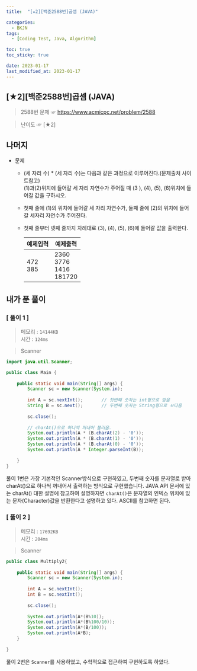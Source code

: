 ```yaml
---
title:  "[★2][백준2588번]곱셈 (JAVA)" 

categories:
  - BKJN
tags:
  - [Coding Test, Java, Algorithm]

toc: true
toc_sticky: true

date: 2023-01-17
last_modified_at: 2023-01-17
---
```

[★2][백준2588번]곱셈 (JAVA)
----
> 2588번 문제 ☞ <https://www.acmicpc.net/problem/2588>  

> 난이도 ☞ [★2]
  
## 나머지  
  
- 문제
  - (세 자리 수) * (세 자리 수)는 다음과 같은 과정으로 이루어진다.(문제출처 사이트참고)<br>(1)과(2)위치에 들어갈 세 자리 자연수가 주어질 때 (3	), (4), (5), (6)위치에 들어갈 값을 구하시오.
  - 첫째 줄에 (1)의 위치에 들어갈 세 자리 자연수가, 둘째 줄에 (2)의 위치에 들어갈 세자리 자연수가 주어진다.
  - 첫째 줄부터 넷째 줄까지 차례대로 (3), (4), (5), (6)에 들어갈 값을 출력한다.
  
	|예제입력|예제출력|
	|:--|--|
	|472<br>385|2360<br>3776<br>1416<br>181720|
  
## 내가 푼 풀이
  
### [ 풀이 1 ]  
>메모리 : `14144KB`  
>시간 : `124ms`  

> Scanner  
  
```java
import java.util.Scanner;

public class Main {
 
	public static void main(String[] args) {
		Scanner sc = new Scanner(System.in);
 
		int A = sc.nextInt();		// 첫번째 숫자는 int형으로 받음
		String B = sc.next();		// 두번째 숫자는 String형으로 ㅂ다음
        
		sc.close();
 
		// charAt()으로 하나씩 꺼내어 불러옴.
		System.out.println(A * (B.charAt(2) - '0'));
		System.out.println(A * (B.charAt(1) - '0'));
		System.out.println(A * (B.charAt(0) - '0'));
		System.out.println(A * Integer.parseInt(B));
 
	}
}
```
풀이 1번은 가장 기본적인 Scanner방식으로 구현하였고, 두번째 숫자를 문자열로 받아 charAt()으로 하나씩 꺼내어서 출력하는 방식으로 구현했습니다. JAVA API 문서에 있는 charAt() 대한 설명에 참고하여 설명하자면 `charAt()`은 문자열의 인덱스 위치에 있는 문자(Character)값을 반환한다고 설명하고 있다. ASCII를 참고하면 된다.

### [ 풀이 2 ]  
>메모리 : `17692KB`  
>시간 : `204ms`  
  
> Scanner  
  
```java
public class Multiply2{
 
	public static void main(String[] args) {
		Scanner sc = new Scanner(System.in);
 
		int A = sc.nextInt();
		int B = sc.nextInt();
        
		sc.close();
 
		System.out.println(A*(B%10));
		System.out.println(A*(B%100/10));
		System.out.println(A*(B/100));
		System.out.println(A*B);
	}
 
}
```
풀이 2번은 `Scanner`를 사용하였고, 수학적으로 접근하여 구현하도록 하였다.
